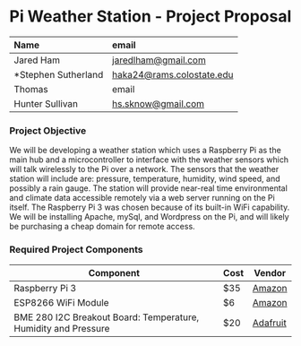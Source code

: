 # Pi Weather Station - Project Proposal

| Name | email     |
| :------------- | :------------- |
| Jared Ham      | jaredlham@gmail.com      |
| \*Stephen Sutherland | haka24@rams.colostate.edu |
| Thomas              | email                     |
| Hunter Sullivan     | hs.sknow@gmail.com   |

### Project Objective

We will be developing a weather station which uses a Raspberry Pi as the main hub and a microcontroller to interface with the weather sensors which will talk wirelessly to the Pi over a network. The sensors that the weather station will include are: pressure, temperature, humidity, wind speed, and possibly a rain gauge. The station will provide near-real time environmental and climate data accessible remotely via a web server running on the Pi itself. The Raspberry Pi 3 was chosen because of its built-in WiFi capability. We will be installing Apache, mySql, and Wordpress on the Pi, and will likely be purchasing a cheap domain for remote access.


### Required Project Components

| Component  |  Cost | Vendor  |  
|---|---|---|
| Raspberry Pi 3  | $35     | [Amazon](https://www.amazon.com/Raspberry-Pi-RASPBERRYPI3-MODB-1GB-Model-Motherboard/dp/B01CD5VC92/ref=sr_1_6?keywords=raspberry+pi&qid=1551387756&s=gateway&sr=8-6) |
| ESP8266 WiFi Module      | $6  | [Amazon](https://www.amazon.com/HiLetgo-Internet-Development-Wireless-Micropython/dp/B010N1SPRK/ref=sr_1_1_sspa?keywords=esp8266&qid=1551387790&s=gateway&sr=8-1-spons&psc=1) |
|BME 280 I2C Breakout Board: Temperature, Humidity and Pressure | $20| [Adafruit](https://www.adafruit.com/product/2652) |
